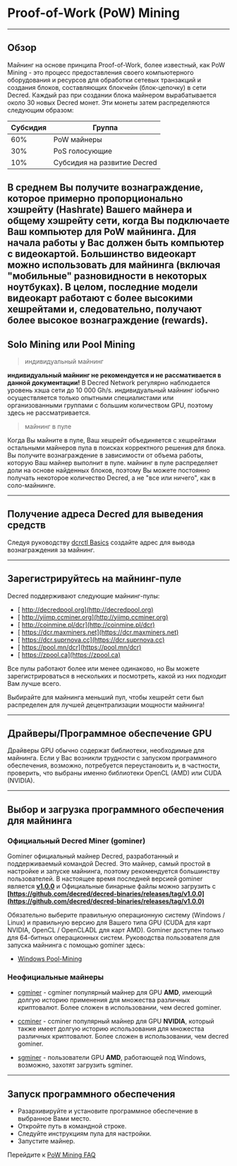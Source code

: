 # Proof-of-Work (PoW) Mining 

---

## Обзор  

Майнинг на основе принципа Proof-of-Work, более известный, как PoW Mining - это процесс
предоставления своего компьютерного оборудования и ресурсов для обработки сетевых
транзакций и создания блоков, составляющих блокчейн (блок-цепочку) в сети Decred.
Каждый раз при создании блока майнером вырабатывается около 30 новых Decred 
монет. Эти монеты затем распределяются следующим образом:

Субсидия | Группа
---     | ---
60%   | PoW майнеры
30%   | PoS голосующие
10%   | Субсидия на развитие Decred

В среднем Вы получите вознаграждение, которое примерно пропорционально
хэшрейту (Hashrate) Вашего майнера и общему хэшрейту сети, когда Вы подключаете
Ваш компьютер для PoW майнинга. Для начала работы у Вас должен быть компьютер с
видеокартой. Большинство видеокарт можно использовать для майнинга (включая "мобильные"
разновидности в некоторых ноутбуках). В целом, последние модели видеокарт работают с
более высокими хешрейтами и, следовательно, получают более высокое вознаграждение (rewards).
---

## Solo Mining или Pool Mining  

> <i class="fa fa-male"></i> индивидуальный майнинг

<i class="fa fa-exclamation-triangle"></i> **индивидуальный майнинг не рекомендуется и не рассмативается в данной документации!** В Decred Network регулярно наблюдается уровень хэша сети до 10 000 Gh/s. индивидуальный майнинг iобычно осуществляется только опытными специалистами или организованными группами с большим количеством GPU, поэтому здесь не рассматривается.

> <i class="fa fa-users"></i> майнинг в пуле

Когда Вы майните в пуле, Ваш хешрейт объединяется с хешрейтами остальными майнеров пула в поисках корректного решения для блока. Вы получите вознаграждение в зависимости от объема работы, которую Ваш майнер выполнит в пуле.
майнинг в пуле распределяет доли на основе найденных блоков, поэтому Вы можете постоянно получать некоторое количество Decred, а не "все или ничего", как в соло-майнинге.

---

## Получение адреса Decred для выведения средств  

Следуя руководству [dcrctl Basics](/getting-started/user-guides/dcrctl-basics.md) создайте адрес для вывода вознаграждения за майнинг.

---

## <i class="fa fa-life-ring"></i> Зарегистрируйтесь на майнинг-пуле

Decred поддерживают следующие майнинг-пулы:

* [<i class="fa fa-external-link-square"></i> http://decredpool.org](http://decredpool.org)
* [<i class="fa fa-external-link-square"></i> http://yiimp.ccminer.org](http://yiimp.ccminer.org)
* [<i class="fa fa-external-link-square"></i> http://coinmine.pl/dcr](http://coinmine.pl/dcr)
* [<i class="fa fa-external-link-square"></i> https://dcr.maxminers.net](https://dcr.maxminers.net)
* [<i class="fa fa-external-link-square"></i> https://dcr.suprnova.cc](https://dcr.suprnova.cc)
* [<i class="fa fa-external-link-square"></i> https://pool.mn/dcr](https://pool.mn/dcr)
* [<i class="fa fa-external-link-square"></i> https://zpool.ca](https://zpool.ca)

Все пулы работают более или менее одинаково, но Вы можете зарегистрироваться в нескольких и посмотреть, какой из них подходит Вам лучше всего.

Выбирайте для майнинга меньший пул, чтобы хешрейт сети был распределен для лучшей децентрализации мощности майнинга!

---

## Драйверы/Программное обеспечение GPU  

Драйверы GPU обычно содержат библиотеки, необходимые для майнинга. Если у Вас возникли трудности с запуском программного обеспечения, возможно, потребуется переустановить и, в частности, проверить, что выбраны именно библиотеки OpenCL (AMD) или CUDA (NVIDIA).

---

## <i class="fa fa-download"></i> Выбор и загрузка программного обеспечения для майнинга

### Официальный Decred Miner (gominer)

Gominer официальный майнер Decred, разработанный и поддерживаемый командой Decred. Это майнер, самый простой в настройке и запуске майнинга, поэтому рекомендуется большинству пользователей. В настоящее время последней версией gominer является **<i class="fa fa-github"></i> [v1.0.0](https://github.com/decred/gominer/releases/)** и Официальные бинарные файлы можно загрузить с **[https://github.com/decred/decred-binaries/releases/tag/v1.0.0](https://github.com/decred/decred-binaries/releases/tag/v1.0.0)**

Обязательно выберите правильную операционную систему (Windows / Linux) и правильную версию для Вашего типа GPU (CUDA для карт NVIDIA, OpenCL / OpenCLADL для карт AMD). Gominer доступен только для 64-битных операционных систем. Руководства пользователя для запуска майнинга с помощью gominer здесь:

- [Windows Pool-Mining](/mining/proof-of-work/pool-mining/gominer/windows.md)

### Неофициальные майнеры

* <i class="fa fa-github"></i> [cgminer](https://github.com/kR105-zz/cgminer) - cgminer популярный майнер для GPU **AMD**, имеющий долгую историю применения для множества различных криптовалют. Более сложен в использовании, чем decred gominer.

* <i class="fa fa-github"></i> [ccminer](https://github.com/tpruvot/ccminer) - ccminer популярный майнер для GPU **NVIDIA**, который также имеет долгую историю использования для множества различных криптовалют. Более сложен в использовании, чем decred gominer.

* <i class="fa fa-github"></i> [sgminer](https://github.com/tpruvot/sgminer) - пользователи GPU **AMD**, работающей под Windows, возможно, захотят загрузить sgminer.

---

## Запуск программного обеспечения 

* Разархивируйте и установите программное обеспечение в выбранное Вами место.
* Откройте путь в командной строке.
* Следуйте инструкциям пула для настройки.
* Запустите майнер.

Перейдите к [PoW Mining FAQ](/faq/proof-of-work-mining.md)
